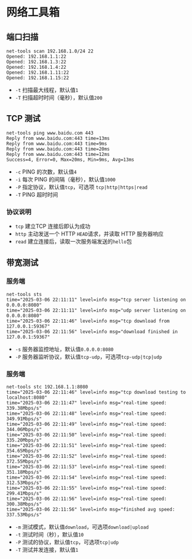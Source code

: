 # 网络工具箱

## 端口扫描

```shell
net-tools scan 192.168.1.0/24 22
Opened: 192.168.1.1:22
Opened: 192.168.1.3:22
Opened: 192.168.1.4:22
Opened: 192.168.1.11:22
Opened: 192.168.1.15:22
```

- `-t` 扫描最大线程，默认值`1`
- `-T` 扫描超时时间（毫秒），默认值`200`

## TCP 测试

```shell
net-tools ping www.baidu.com 443
Reply from www.baidu.com:443 time=13ms
Reply from www.baidu.com:443 time=9ms
Reply from www.baidu.com:443 time=20ms
Reply from www.baidu.com:443 time=12ms
Success=4, Error=0, Max=20ms, Min=9ms, Avg=13ms
```

- `-c` PING 的次数，默认值`4`
- `-i` 每次 PING 的间隔（毫秒），默认值`1000`
- `-P` 指定协议，默认值`tcp`，可选项 `tcp|http|https|read`
- `-T` PING 超时时间

### 协议说明

- `tcp` 建立TCP 连接后即认为成功
- `http` 主动发送一个 HTTP `HEAD`请求，并读取 HTTP 服务器响应
- `read` 建立连接后，读取一次服务端发送的`hello`包

## 带宽测试

### 服务端

```shell
net-tools sts
time="2025-03-06 22:11:11" level=info msg="tcp server listening on 0.0.0.0:8080"
time="2025-03-06 22:11:11" level=info msg="udp server listening on 0.0.0.0:8080"
time="2025-03-06 22:11:46" level=info msg="tcp download from 127.0.0.1:59367"
time="2025-03-06 22:11:56" level=info msg="download finished in 127.0.0.1:59367"
```

- `-s` 服务器监控地址，默认值`0.0.0.0:8080`
- `-P` 服务器监听协议，默认值`tcp-udp`，可选项`tcp-udp|tcp|udp`

### 服务端

```shell
net-tools stc 192.168.1.1:8080
time="2025-03-06 22:11:46" level=info msg="tcp download testing to localhost:8080"
time="2025-03-06 22:11:47" level=info msg="real-time speed: 339.38Mbps/s"
time="2025-03-06 22:11:48" level=info msg="real-time speed: 349.91Mbps/s"
time="2025-03-06 22:11:49" level=info msg="real-time speed: 344.06Mbps/s"
time="2025-03-06 22:11:50" level=info msg="real-time speed: 335.20Mbps/s"
time="2025-03-06 22:11:51" level=info msg="real-time speed: 354.65Mbps/s"
time="2025-03-06 22:11:52" level=info msg="real-time speed: 372.55Mbps/s"
time="2025-03-06 22:11:53" level=info msg="real-time speed: 351.18Mbps/s"
time="2025-03-06 22:11:54" level=info msg="real-time speed: 312.53Mbps/s"
time="2025-03-06 22:11:55" level=info msg="real-time speed: 299.41Mbps/s"
time="2025-03-06 22:11:56" level=info msg="real-time speed: 300.38Mbps/s"
time="2025-03-06 22:11:56" level=info msg="finished avg speed: 337.53Mbps/s"
```

- `-m` 测试模式，默认值`download`，可选项`download|upload`
- `-t` 测试时间（秒），默认值`10`
- `-P` 测试的协议，默认值`tcp`，可选项`tcp|udp`
- `-T` 测试并发连接，默认值`1`